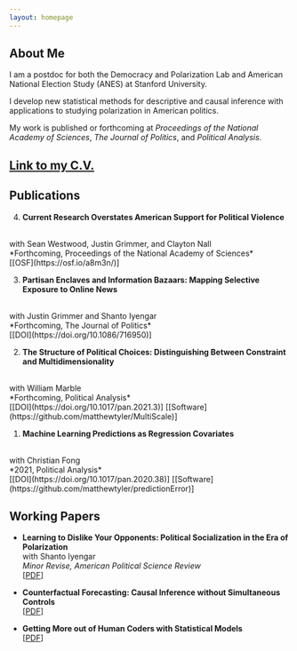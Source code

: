 ```yaml
---
layout: homepage
---
```


## About Me

I am a postdoc for both the Democracy and Polarization Lab and American National Election Study (ANES) at Stanford University.

I develop new statistical methods for descriptive and causal inference with applications to studying polarization in American politics.

My work is published or forthcoming at *Proceedings of the National Academy of Sciences*, *The Journal of Politics*, and *Political Analysis*.

## [Link to my C.V.](https://www.dropbox.com/s/sm0pfjekpzdykd7/CV.pdf?dl=0)

<!-- ## Research Interests

- **Political Methodology:** descriptive inference, causal inference, machine learning
- **American Politics:** polarization, political media, political socialization
 -->

## Publications

4. **Current Research Overstates American Support for Political Violence**
  <br>
  with Sean Westwood, Justin Grimmer, and Clayton Nall
  <br>
  *Forthcoming, Proceedings of the National Academy of Sciences*
  <br>
  [[OSF](https://osf.io/a8m3n/)]

3. **Partisan Enclaves and Information Bazaars: Mapping Selective Exposure to Online News**
  <br>
  with Justin Grimmer and Shanto Iyengar
  <br>
  *Forthcoming, The Journal of Politics*
  <br>
  [[DOI](https://doi.org/10.1086/716950)]

2. **The Structure of Political Choices: Distinguishing Between Constraint and Multidimensionality**
  <br>
  with William Marble
  <br>
  *Forthcoming, Political Analysis*
  <br>
  [[DOI](https://doi.org/10.1017/pan.2021.3)]
  [[Software](https://github.com/matthewtyler/MultiScale)]

1. **Machine Learning Predictions as Regression Covariates**
  <br>
  with Christian Fong
  <br>
  *2021, Political Analysis*
  <br>
  [[DOI](https://doi.org/10.1017/pan.2020.38)]
  [[Software](https://github.com/matthewtyler/predictionError)]

## Working Papers

* **Learning to Dislike Your Opponents: Political Socialization in the Era of Polarization**
  <br>
  with Shanto Iyengar
  <br>
  *Minor Revise, American Political Science Review*
  <br>
  [[PDF](https://www.dropbox.com/s/5go8ja05l9vwhfx/Socialization_and_Polarization_maintext.pdf?dl=0)]

* **Counterfactual Forecasting: Causal Inference without Simultaneous Controls**
  <br>
  [[PDF](https://www.dropbox.com/s/bux4klf66dh66qg/FSControls.pdf?dl=0)]

* **Getting More out of Human Coders with Statistical Models**
  <br>
  [[PDF](https://www.dropbox.com/s/lraimdktckkiwvj/Getting_More_out_of_Human_Coders_with_Statistical_Models.pdf?dl=0)]